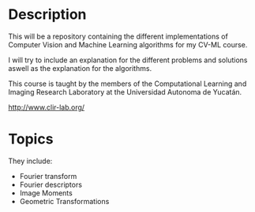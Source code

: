 # Description
This will be a repository containing the different implementations of
Computer Vision and Machine Learning algorithms for my CV-ML course.

I will try to include an explanation for the different problems and solutions
aswell as the explanation for the algorithms.

This course is taught by the members of the Computational Learning and Imaging Research Laboratory
at the Universidad Autonoma de Yucatán.

http://www.clir-lab.org/

# Topics
They include:
- Fourier transform
- Fourier descriptors
- Image Moments
- Geometric Transformations
